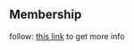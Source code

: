 ## Membership

follow: [this link](https://github.com/inspecta-danger-zone/idz-staff/wiki) to get more info 
